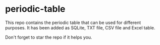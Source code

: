 # periodic-table
 This repo contains the periodic table that can be used for different purposes. It has been added as SQLite, TXT file, CSV file and Excel table.

Don't forget to star the repo if it helps you.